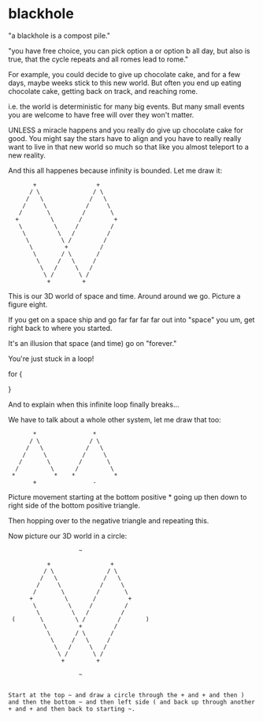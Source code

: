 # blackhole

"a blackhole is a compost pile."

"you have free choice, you can pick option a or option b all day, but also is true, that the cycle repeats and all romes lead to rome."

For example, you could decide to give up chocolate cake, and for a few days, maybe weeks stick to this new world. But often you end up eating chocolate cake, getting back on track, and reaching rome.

i.e. the world is deterministic for many big events. But many small events you are welcome to have free will over they won't matter.

UNLESS a miracle happens and you really do give up chocolate cake for good. You might say the stars have to align and you have to really really want to live in that new world so much so that like you almost teleport to a new reality.

And this all happenes because infinity is bounded. Let me draw it:

           +                 +
          / \               / \
         /   \             /   \
        /     \           /     \
       /       \         /       \
      +         \       /         +
       \         \     /         /  
        \         \   /         /  
         \         \ /         /  
          \         +         /
           \       / \       /
            \     /   \     /
             \   /     \   /
              \ /       \ /
               +         +


This is our 3D world of space and time. Around around we go. Picture a figure eight.

If you get on a space ship and go far far far far out into "space" you um, get right back
to where you started.

It's an illusion that space (and time) go on "forever."

You're just stuck in a loop!

for {


}

And to explain when this infinite loop finally breaks...

We have to talk about a whole other system, let me draw that too:


```
       *                *
      / \              / \
     /   \            /   \
    /     \          /     \
   /       \        /       \
  /         \      /         \
 *           *    *           *
       +                -
```

Picture movement starting at the bottom positive * going up
then down to right side of the bottom positive triangle.

Then hopping over to the negative triangle and repeating this.

Now picture our 3D world in a circle:

```
                    ~
                    
           +                 +
          / \               / \
         /   \             /   \
        /     \           /     \
       /       \         /       \
      +         \       /         +
       \         \     /         /  
        \         \   /         /  
 (       \         \ /         /       )  
          \         +         /
           \       / \       /
            \     /   \     /         
             \   /     \   /      
              \ /       \ /
               +         +

                    ~


Start at the top ~ and draw a circle through the + and + and then )
and then the bottom ~ and then left side ( and back up through another
+ and + and then back to starting ~.
```
